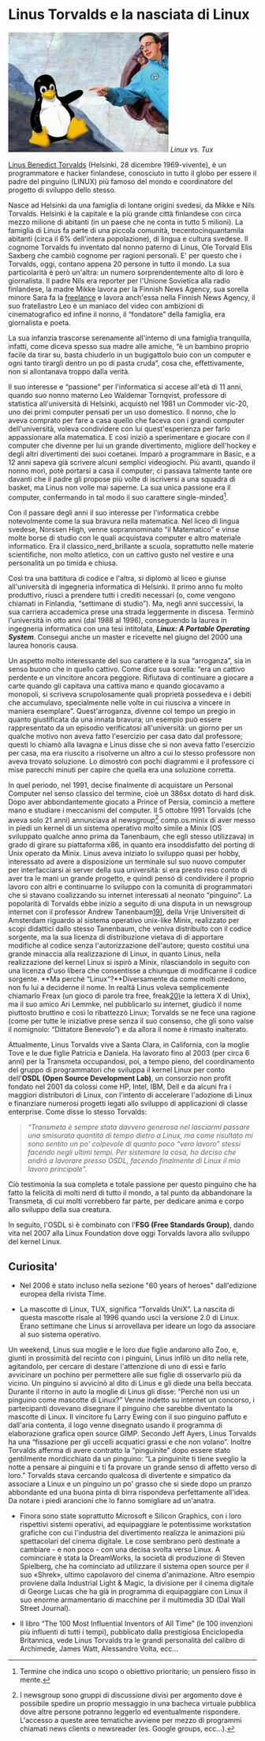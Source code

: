 # Linus Torvalds e la nasciata di Linux

![](/assets/linuxmano.png)  _Linux vs. Tux_

[Linus Benedict Torvalds](https://www.cs.helsinki.fi/u/torvalds/) \(Helsinki, 28 dicembre 1969-vivente\), è un programmatore e hacker finlandese, conosciuto in tutto il globo per essere il padre del pinguino \(LINUX\) più famoso del mondo e coordinatore del progetto di sviluppo dello stesso.

Nasce ad Helsinki da una famiglia di lontane origini svedesi, da Mikke e Nils Torvalds. Helsinki è la capitale e la più grande città finlandese con circa mezzo milione di abitanti \(in un paese che ne conta in tutto 5 milioni\). La famiglia di Linus fa parte di una piccola comunità, trecentocinquantamila abitanti \(circa il 6% dell'intera popolazione\), di lingua e cultura svedese. Il cognome Torvalds fu inventato dal nonno paterno di Linus, Ole Torvald Elis Saxberg che cambiò cognome per ragioni personali. E' per questo che i Torvalds, oggi, contano appena 20 persone in tutto il mondo. La sua particolarità è però un'altra: un numero sorprendentemente alto di loro è giornalista. Il padre Nils era reporter per l'Unione Sovietica alla radio finlandese, la madre Mikke lavora per la Finnish News Agency, sua sorella minore Sara fa la [freelance](https://it.wikipedia.org/wiki/Freelance) e lavora anch'essa nella Finnish News Agency, il suo fratellastro Leo è un maniaco del video con ambizioni di cinematografico ed infine il nonno, il “fondatore” della famiglia, era giornalista e poeta.

La sua infanzia trascorse serenamente all'interno di una famiglia tranquilla, infatti, come diceva spesso sua madre alle amiche, “è un bambino proprio facile da tirar su, basta chiuderlo in un bugigattolo buio con un computer e ogni tanto tirargli dentro un po di pasta cruda”, cosa che, effettivamente, non si allontanava troppo dalla verità.

Il suo interesse e “passione” per l'informatica si accese all'età di 11 anni, quando suo nonno materno Leo Waldemar Tornqvist, professore di statistica all'università di Helsinki, acquistò nel 1981 un Commoder vic-20, uno dei primi computer pensati per un uso domestico. Il nonno, che lo aveva comprato per fare a casa quello che faceva con i grandi computer dell'università, voleva condividere con lui quest'esperienza per farlo appassionare alla matematica. E così iniziò a sperimentare e giocare con il computer che divenne per lui un grande divertimento, migliore dell'hockey e degli altri divertimenti dei suoi coetanei. Imparò a programmare in Basic, e a 12 anni sapeva già scrivere alcuni semplici videogiochi. Più avanti, quando il nonno morì, potè portarsi a casa il computer; ci passava talmente tante ore davanti che il padre gli propose più volte di iscriversi a una squadra di basket, ma Linus non volle mai saperne. La sua unica passione era il computer, confermando in tal modo il suo carattere single-minded[^1].

Con il passare degli anni il suo interesse per l'informatica crebbe notevolmente come la sua bravura nella matematica. Nel liceo di lingua svedese, Norssen High, venne soprannominato “il Matematico” e vinse molte borse di studio con le quali acquistava computer e altro materiale informatico. Era il classico\_nerd\_brillante a scuola, soprattutto nelle materie scientifiche, non molto atletico, con un cattivo gusto nel vestire e una personalità un po timida e chiusa.

Così tra una battitura di codice e l'altra, si diplomò al liceo e giunse all'università di ingegneria informatica di Helsinki. Il primo anno fu molto produttivo, riuscì a prendere tutti i crediti necessari \(o, come vengono chiamati in Finlandia, “settimane di studio”\). Ma, negli anni successivi, la sua carriera accademica prese una strada leggermente in discesa. Terminò l'università in otto anni \(dal 1988 al 1996\), conseguendo la laurea in ingegneria informatica con una tesi intitolata,  _**Linux: A Portable Operating System**_. Conseguì anche un master e ricevette nel giugno del 2000 una laurea honoris causa.

Un aspetto molto interessante del suo carattere è la sua “arroganza”, sia in senso buono che in quello cattivo. Come dice sua sorella: “era un cattivo perdente e un vincitore ancora peggiore. Rifiutava di continuare a giocare a carte quando gli capitava una cattiva mano e quando giocavamo a monopoli, si scriveva scrupolosamente quali proprietà possedeva e i debiti che accumulavo, specialmente nelle volte in cui riusciva a vincere in maniera esemplare”. Quest'arroganza, divenne col tempo un pregio in quanto giustificata da una innata bravura; un esempio può essere rappresentato da un episodio verificatosi all'università: un giorno per un qualche motivo non aveva fatto l'esercizio per casa dato dal professore; questi lo chiamò alla lavagna e Linus disse che sì non aveva fatto l'esercizio per casa, ma era riuscito a risolverne un altro a cui lo stesso professore non aveva trovato soluzione. Lo dimostrò con pochi diagrammi e il professore ci mise parecchi minuti per capire che quella era una soluzione corretta.

In quel periodo, nel 1991, decise finalmente di acquistare un Personal Computer nel senso classico del termine, cioè un 386sx dotato di hard disk. Dopo aver abbondantemente giocato a Prince of Persia, cominciò a mettere mano e studiare i meccanismi del computer. Il 5 ottobre 1991 Torvalds \(che aveva solo 21 anni\) annunciava al newsgroup[^2] comp.os.minix di aver messo in piedi un kernel di un sistema operativo molto simile a Minix \(OS sviluppato qualche anno prima da Tanenbaum, che egli stesso utilizzava\) in grado di girare su piattaforma x86, in quanto era insoddisfatto del porting di Unix operato da Minix. Linus aveva iniziato lo sviluppo quasi per hobby, interessato ad avere a disposizione un terminale sul suo nuovo computer per interfacciarsi ai server della sua università: si era presto reso conto di aver tra le mani un grande progetto, e quindi pensò di condividere il proprio lavoro con altri e continuarne lo sviluppo con la comunità di programmatori che si stavano coalizzando su internet interessati al neonato “pinguino”. La popolarità di Torvalds ebbe inizio a seguito di una disputa in un newsgroup internet con il professor Andrew Tanenbaum[19\)](http://theopensourcepa.altervista.org/doku.php?id=open_source#fn__19), della Vrije Universiteit di Amsterdam riguardo al sistema operativo unix-like Minix, realizzato per scopi didattici dallo stesso Tanenbaum, che veniva distribuito con il codice sorgente, ma la sua licenza di distribuzione vietava di di apportare modifiche al codice senza l'autorizzazione dell'autore; questo costituì una grande minaccia alla realizzazione di Linux, in quanto Linus, nella realizzazione del kernel Linux si ispirò a Minix, rilasciandolo in seguito con una licenza d'uso libera che consentisse a chiunque di modificarne il codice sorgente. **Ma perché “Linux”?**Diversamente da come molti credono, non fu lui a deciderne il nome. In realtà Linus voleva semplicemente chiamarlo Freax \(un gioco di parole tra free, freak[20\)](http://theopensourcepa.altervista.org/doku.php?id=open_source#fn__20)e la lettera X di Unix\), ma il suo amico Ari Lemmke, nel pubblicarlo su internet, giudicò il nome piuttosto bruttino e così lo ribattezzò Linux; Torvalds se ne fece una ragione \(come per tutte le iniziative prese senza il suo consenso, che gli sono valse il nomignolo: “Dittatore Benevolo”\) e da allora il nome è rimasto inalterato.

Attualmente, Linus Torvalds vive a Santa Clara, in California, con la moglie Tove e le due figlie Patricia e Daniela. Ha lavorato fino al 2003 \(per circa 6 anni\) per la Transmeta occupandosi, poi, a tempo pieno, del coordinamento del gruppo di programmatori che sviluppa il kernel Linux per conto dell'**OSDL \(Open Source Development Lab\)**, un consorzio non profit fondato nel 2001 da colossi come HP, Intel, IBM, Dell e da alcuni fra i maggiori distributori di Linux, con l'intento di accelerare l'adozione di Linux e finanziare numerosi progetti legati allo sviluppo di applicazioni di classe enterprise. Come disse lo stesso Torvalds:

> _“Transmeta è sempre stata davvero generosa nel lasciarmi passare una smisurata quantità di tempo dietro a Linux, ma come risultato mi sono sentito un po' colpevole di quanto poco “vero lavoro” stessi facendo negli ultimi tempi. Per sistemare la cosa, ho deciso che andrò a lavorare presso OSDL, facendo finalmente di Linux il mio lavoro principale”._

Ciò testimonia la sua completa e totale passione per questo pinguino che ha fatto la felicità di molti nerd di tutto il mondo, a tal punto da abbandonare la Transmeta, di cui molti vorrebbero far parte, per dedicare anima e corpo allo sviluppo della sua creatura.

In seguito, l'OSDL si è combinato con l'**FSG \(Free Standards Group\)**, dando vita nel 2007 alla Linux Foundation dove oggi Torvalds lavora allo sviluppo del kernel Linux.

## Curiosita'

* Nel 2006 è stato incluso nella sezione "60 years of heroes" dall'edizione europea della rivista Time.

* La mascotte di Linux, TUX, significa “Torvalds UniX”. La nascita di questa mascotte risale al 1996 quando uscì la versione 2.0 di Linux. Erano settimane che Linus si arrovellava per ideare un logo da associare al suo sistema operativo.

Un weekend, Linus sua moglie e le loro due figlie andarono allo Zoo, e, giunti in prossimità del recinto con i pinguini, Linus infilò un dito nella rete, agitandolo, per cercare di destare l'attenzione di uno di essi e farlo avvicinare un pochino per permettere alle sue figlie di osservarlo più da vicino. Un pinguino si avvicinò al dito di Linus e gli diede una bella beccata. Durante il ritorno in auto la moglie di Linus gli disse: “Perché non usi un pinguino come mascotte di Linux?” Venne indetto su internet un concorso, i partecipanti dovevano disegnare il pinguino che sarebbe diventato la mascotte di Linux. Il vincitore fu Larry Ewing con il suo pinguino paffuto e dall'aria contenta, il logo venne disegnato usando il programma di elaborazione grafica open source GIMP. Secondo Jeff Ayers, Linus Torvalds ha una “fissazione per gli uccelli acquatici grassi e che non volano”. Inoltre Torvalds afferma di avere contratto la “pinguinite” dopo essere stato gentilmente mordicchiato da un pinguino: “La pinguinite ti tiene sveglio la notte a pensare ai pinguini e ti fa provare un grande senso di affetto verso di loro.” Torvalds stava cercando qualcosa di divertente e simpatico da associare a Linux e un pinguino un po' grasso che si siede dopo un pranzo abbondante ed una buona pinta di birra rispondeva perfettamente all'idea. Da notare i piedi arancioni che lo fanno somigliare ad un'anatra.

* Finora sono state soprattutto Microsoft e Silicon Graphics, con i loro rispettivi sistemi operativi, ad equipaggiare le potentissime workstation grafiche con cui l'industria del divertimento realizza le animazioni più spettacolari del cinema digitale. Le cose sembrano però destinate a cambiare - e non poco - con una decisa svolta verso Linux. A cominciare è stata la DreamWorks, la società di produzione di Steven Spielberg, che ha cominciato ad utilizzare il sistema open source per il suo «Shrek», ultimo capolavoro del cinema d'animazione. Altro esempio proviene dalla Industrial Light & Magic, la divisione per il cinema digitale di George Lucas che ha già in programma di equipaggiare con Linux il suo enorme armamentario di macchine per il multimedia 3D \(Dal Wall Street Journal\).

* Il libro “The 100 Most Influential Inventors of All Time” \(le 100 invenzioni più influenti di tutti i tempi\), pubblicato dalla prestigiosa Enciclopedia Britannica, vede Linus Torvalds tra le grandi personalità del calibro di Archimede, James Watt, Alessandro Volta, ecc…

[^1]:  Termine che indica uno scopo o obiettivo prioritario; un pensiero fisso in mente.

[^2]:  I newsgroup sono gruppi di discussione divisi per argomento dove è possibile spedire un proprio messaggio in una bacheca virtuale pubblica dove altre persone potranno leggerlo ed eventualmente rispondere. L'accesso a queste aree tematiche avviene per mezzo di programmi chiamati news clients o newsreader \(es. Google groups, ecc…\).

